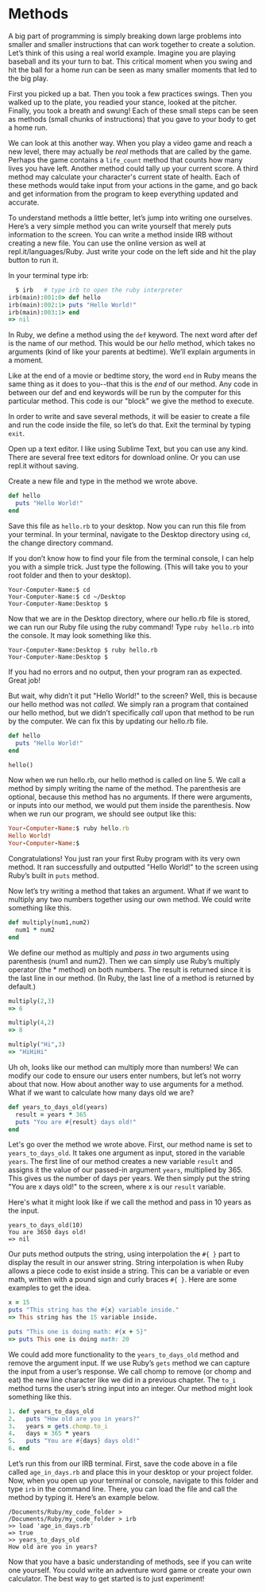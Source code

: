 # Methods


A big part of programming is simply breaking down large problems into smaller and smaller instructions that can work together to create a solution. Let’s think of this using a real world example. Imagine you are playing baseball and its your turn to bat. This critical moment when you swing and hit the ball for a home run can be seen as many smaller moments that led to the big play.

First you picked up a bat. Then you took a few practices swings. Then you walked up to the plate, you readied your stance, looked at the pitcher. Finally, you took a breath and swung! Each of these small steps can be seen as methods (small chunks of instructions) that you gave to your body to get a home run.

We can look at this another way. When you play a video game and reach a new level, there may actually be _real_ methods that are called by the game. Perhaps the game contains a `life_count` method that counts how many lives you have left. Another method could tally up your current score. A third method may calculate your character's current state of health. Each of these methods would take input from your actions in the game, and go back and get information from the program to keep everything updated and accurate.

To understand methods a little better, let’s jump into writing one ourselves. Here’s a very simple method you can write yourself that merely puts information to the screen. You can write a method inside IRB without creating a new file. You can use the online version as well at repl.it/languages/Ruby. Just write your code on the left side and hit the play button to run it.

In your terminal type irb:

```ruby
  $ irb   # type irb to open the ruby interpreter
irb(main):001:0> def hello
irb(main):002:1> puts "Hello World!"
irb(main):003:1> end
=> nil
```

In Ruby, we define a method using the `def` keyword. The next word after def is the name of our method. This would be our _hello_ method, which takes no arguments (kind of like your parents at bedtime). We’ll explain arguments in a moment.

Like at the end of a movie or bedtime story, the word `end` in Ruby means the same thing as it does to you--that this is the _end_ of our method. Any code in between our def and end keywords will be run by the computer for this particular method. This code is our "block" we give the method to execute.

In order to write and save several methods, it will be easier to create a file and run the code inside the file, so let’s do that. Exit the terminal by typing `exit`.

Open up a text editor. I like using Sublime Text, but you can use any kind. There are several free text editors for download online. Or you can use repl.it without saving.

Create a new file and type in the method we wrote above.

```ruby
def hello
  puts "Hello World!"
end
```

Save this file as `hello.rb` to your desktop. Now you can run this file from your terminal. In your terminal, navigate to the Desktop directory using `cd`, the change directory command.

If you don’t know how to find your file from the terminal console, I can help you with a simple trick. Just type the following. (This will take you to your root folder and then to your desktop).

```
Your-Computer-Name:$ cd
Your-Computer-Name:$ cd ~/Desktop
Your-Computer-Name:Desktop $
```

Now that we are in the Desktop directory, where our hello.rb file is stored, we can run our Ruby file using the ruby command! Type `ruby hello.rb` into the console. It may look something like this.

```
Your-Computer-Name:Desktop $ ruby hello.rb
Your-Computer-Name:Desktop $
```

If you had no errors and no output, then your program ran as expected. Great job!

But wait, why didn’t it put "Hello World!" to the screen? Well, this is because our hello method was not _called_. We simply ran a program that contained our hello method, but we didn’t specifically _call_ upon that method to be run by the computer. We can fix this by updating our hello.rb file.

```ruby
def hello
  puts "Hello World!"
end

hello()
```

Now when we run hello.rb, our hello method is called on line 5. We call a method by simply writing the name of the method. The parenthesis are optional, because this method has no arguments. If there were arguments, or inputs into our method, we would put them inside the parenthesis. Now when we run our program, we should see output like this:

```ruby
Your-Computer-Name:$ ruby hello.rb
Hello World!
Your-Computer-Name:$
```

Congratulations! You just ran your first Ruby program with its very own method. It ran successfully and outputted "Hello World!" to the screen using Ruby’s built in `puts` method.

Now let’s try writing a method that takes an argument. What if we want to multiply any two numbers together using our own method. We could write something like this.

```ruby
def multiply(num1,num2)
  num1 * num2
end
```

We define our method as multiply and _pass in_ two arguments using parenthesis (num1 and num2). Then we can simply use Ruby’s multiply operator (the * method) on both numbers. The result is returned since it is the last line in our method. (In Ruby, the last line of a method is returned by default.)

```ruby
multiply(2,3)
=> 6

multiply(4,2)
=> 8

multiply("Hi",3)
=> "HiHiHi"
```

Uh oh, looks like our method can multiply more than numbers! We can modify our code to ensure our users enter numbers, but let’s not worry about that now. How about another way to use arguments for a method. What if we want to calculate how many days old we are?

```ruby
def years_to_days_old(years)
  result = years * 365
  puts "You are #{result} days old!"
end
```

Let's go over the method we wrote above. First, our method name is set to `years_to_days_old`. It takes one argument as input, stored in the variable `years`. The first line of our method creates a new variable `result` and assigns it the value of our passed-in argument `years`, multiplied by 365. This gives us the number of days per years. We then simply put the string "You are x days old!" to the screen, where x is our `result` variable.

Here's what it might look like if we call the method and pass in 10 years as the input.

```
years_to_days_old(10)
You are 3650 days old!
=> nil
```

Our puts method outputs the string, using interpolation the `#{ }` part to display the result in our answer string. String interpolation is when Ruby allows a piece code to exist inside a string. This can be a variable or even math, written with a pound sign and curly braces `#{ }`. Here are some examples to get the idea.

```ruby
x = 15
puts "This string has the #{x} variable inside."
=> This string has the 15 variable inside.

puts "This one is doing math: #{x + 5}"
=> puts This one is doing math: 20
```

We could add more functionality to the `years_to_days_old` method and remove the argument input. If we use Ruby’s `gets` method we can capture the input from a user’s response. We call chomp to remove (or chomp and eat) the new line character like we did in a previous chapter. The `to_i` method turns the user’s string input into an integer. Our method might look something like this.

```ruby
1. def years_to_days_old
2.   puts "How old are you in years?"
3.   years = gets.chomp.to_i
4.   days = 365 * years
5.   puts "You are #{days} days old!"
6. end
```

Let’s run this from our IRB terminal. First, save the code above in a file called `age_in_days.rb` and place this in your desktop or your project folder. Now, when you open up your terminal or console, navigate to this folder and type `irb` in the command line. There, you can load the file and call the method by typing it. Here’s an example below.

```
/Documents/Ruby/my_code_folder >
/Documents/Ruby/my_code_folder > irb
>> load 'age_in_days.rb'
=> true
>> years_to_days_old
How old are you in years?
```

Now that you have a basic understanding of methods, see if you can write one yourself. You could write an adventure word game or create your own calculator. The best way to get started is to just experiment!

<div style="height:30px;"></div>
